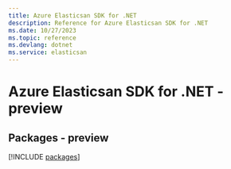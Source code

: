 ```yaml
---
title: Azure Elasticsan SDK for .NET
description: Reference for Azure Elasticsan SDK for .NET
ms.date: 10/27/2023
ms.topic: reference
ms.devlang: dotnet
ms.service: elasticsan
---
```

# Azure Elasticsan SDK for .NET - preview
## Packages - preview
[!INCLUDE [packages](elasticsan-index.md)]